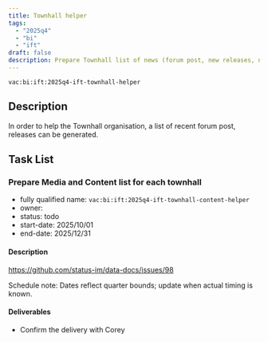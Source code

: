 ```yaml
---
title: Townhall helper
tags:
  - "2025q4"
  - "bi"
  - "ift"
draft: false
description: Prepare Townhall list of news (forum post, new releases, new video released, ...)
---
```


`vac:bi:ift:2025q4-ift-townhall-helper`


## Description

In order to help the Townhall organisation, a list of recent forum post, releases can be generated.


## Task List

### Prepare Media and Content list for each townhall

* fully qualified name: `vac:bi:ift:2025q4-ift-townhall-content-helper`
* owner: 
* status: todo
* start-date: 2025/10/01
* end-date: 2025/12/31

#### Description

https://github.com/status-im/data-docs/issues/98

Schedule note: Dates reflect quarter bounds; update when actual timing is known.
#### Deliverables

* Confirm the delivery with Corey
